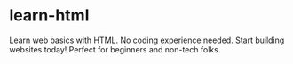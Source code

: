 # learn-html
Learn web basics with HTML. No coding experience needed. Start building websites today! Perfect for beginners and non-tech folks.
